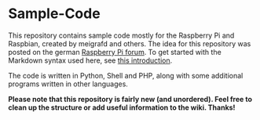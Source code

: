 # Sample-Code
This repository contains sample code mostly for the Raspberry Pi and Raspbian, created by meigrafd and others. The idea for this repository was posted on the german [Raspberry Pi forum](https://forum-raspberrypi.de/forum/thread/26393-samplecoderepository/). To get started with the Markdown syntax used here, see [this introduction](https://guides.github.com/features/mastering-markdown/).

The code is written in Python, Shell and PHP, along with some additional programs written in other languages.

**Please note that this repository is fairly new (and unordered). Feel free to clean up the structure or add useful information to the wiki. Thanks!**

